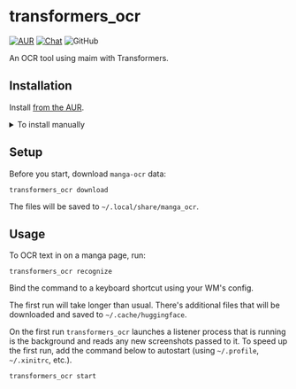 # transformers_ocr

[![AUR](https://img.shields.io/badge/AUR-install-blue)](https://aur.archlinux.org/packages/transformers_ocr)
[![Chat](https://img.shields.io/badge/chat-join-green)](https://tatsumoto-ren.github.io/blog/join-our-community.html)
![GitHub](https://img.shields.io/github/license/Ajatt-Tools/transformers_ocr)

An OCR tool using maim with Transformers.

## Installation

Install [from the AUR](https://aur.archlinux.org/packages/transformers_ocr).

<details>

<summary>To install manually</summary>

The steps below are for people who can't access the AUR.

```
mkdir -p ~/.local/share/transformers_ocr
git clone 'https://github.com/Ajatt-Tools/transformers_ocr.git' ~/.local/share/transformers_ocr
ln -s ~/.local/share/transformers_ocr/transformers_ocr.sh ~/.local/bin/transformers_ocr
```

`transformers_ocr` depends on:

* [pip](https://pypi.org/project/pip/)
* [maim](https://github.com/naelstrof/maim)
* [xclip](https://github.com/astrand/xclip)

</details>

## Setup

Before you start,
download `manga-ocr` data:

```
transformers_ocr download
```

The files will be saved to `~/.local/share/manga_ocr`.

## Usage

To OCR text in on a manga page, run:

```
transformers_ocr recognize
```

Bind the command to a keyboard shortcut using your WM's config.

The first run will take longer than usual.
There's additional files that will be downloaded and saved to `~/.cache/huggingface`.

On the first run `transformers_ocr` launches a listener process that is running is the background
and reads any new screenshots passed to it.
To speed up the first run, add the command below to autostart (using `~/.profile`, `~/.xinitrc`, etc.).

```
transformers_ocr start
```
